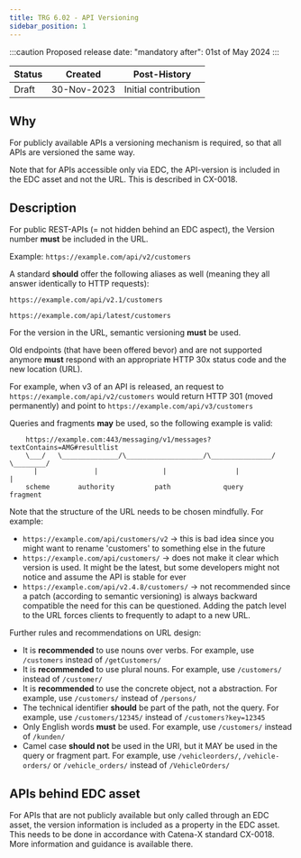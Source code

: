 ```yaml
---
title: TRG 6.02 - API Versioning
sidebar_position: 1
---
```


:::caution
Proposed release date: "mandatory after": 01st of May 2024
:::

| Status     | Created      | Post-History                           |
|------------|--------------|----------------------------------------|
| Draft      | 30-Nov-2023  | Initial contribution                   |

## Why

For publicly available APIs a versioning mechanism is required, so that all APIs are versioned the same way.

Note that for APIs accessible only via EDC, the API-version is included in the EDC asset and not the URL. This is described in CX-0018.

## Description

For public REST-APIs (= not hidden behind an EDC aspect), the Version number **must** be included in the URL.

Example:  `https://example.com/api/v2/customers`

A standard **should** offer the following aliases as well (meaning they all answer identically to HTTP requests):

`https://example.com/api/v2.1/customers`

`https://example.com/api/latest/customers`

For the version in the URL, semantic versioning **must** be used.

Old endpoints (that have been offered bevor) and are not supported anymore **must** respond with an appropriate HTTP 30x status code and the new location (URL).

For example, when v3 of an API is released, an request to `https://example.com/api/v2/customers` would return HTTP 301 (moved permanently) and point to `https://example.com/api/v3/customers`

Queries and fragments **may** be used, so the following example is valid:

        https://example.com:443/messaging/v1/messages?textContains=AMG#resultlist
        \___/   \______________/\___________________/\_______________/ \________/
          |              |                |                 |             |
        scheme       authority          path             query        fragment

Note that the structure of the URL needs to be chosen mindfully. For example:

* `https://example.com/api/customers/v2` → this is bad idea since you might want to rename 'customers' to something else in the future
* `https://example.com/api/customers/` → does not make it clear which version is used. It might be the latest, but some developers might not notice and assume the API is stable for ever
* `https://example.com/api/v2.4.8/customers/` → not recommended since a patch (according to semantic versioning) is always backward compatible the need for this can be questioned. Adding the patch level to the URL forces clients to frequently to adapt to a new URL.

Further rules and recommendations on URL design:

* It is **recommended** to use nouns over verbs. For example, use `/customers` instead of `/getCustomers/`
* It is **recommended** to use plural nouns. For example, use `/customers/` instead of `/customer/`
* It is **recommended** to use the concrete object, not a abstraction. For example, use `/customers/` instead of `/persons/`
* The technical identifier **should** be part of the path, not the query. For example, use `/customers/12345/` instead of `/customers?key=12345`
* Only English words **must** be used. For example, use `/customers/` instead of `/kunden/`
* Camel case **should not** be used in the URI, but it MAY be used in the query or fragment part. For example, use `/vehicleorders/`, `/vehicle-orders/` or `/vehicle_orders/` instead of `/VehicleOrders/`

## APIs behind EDC asset

For APIs that are not publicly available but only called through an EDC asset, the version information is included as a property in the EDC asset. This needs to be done in accordance with Catena-X standard CX-0018. More information and guidance is available there.
